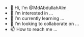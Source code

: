 - 👋 Hi, I’m @MdAbdullahAlm
- 👀 I’m interested in ...
- 🌱 I’m currently learning ...
- 💞️ I’m looking to collaborate on ...
- 📫 How to reach me ...

<!---
MdAbdullahAlm/MdAbdullahAlm is a ✨ special ✨ repository because its `README.md` (this file) appears on your GitHub profile.
You can click the Preview link to take a look at your changes.
--->
